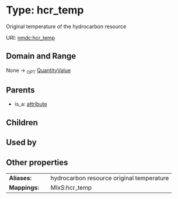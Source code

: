 
# Type: hcr_temp


Original temperature of the hydrocarbon resource

URI: [nmdc:hcr_temp](https://microbiomedata/meta/hcr_temp)


## Domain and Range

None ->  <sub>OPT</sub> [QuantityValue](QuantityValue.md)

## Parents

 *  is_a: [attribute](attribute.md)

## Children


## Used by


## Other properties

|  |  |  |
| --- | --- | --- |
| **Aliases:** | | hydrocarbon resource original temperature |
| **Mappings:** | | MIxS:hcr_temp |

